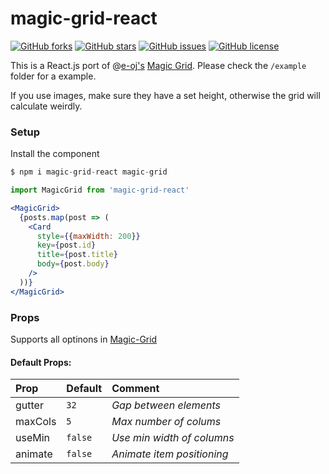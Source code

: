# magic-grid-react

[![GitHub forks](https://img.shields.io/github/forks/IniZio/magic-grid-react.svg)](https://github.com/IniZio/magic-grid-react/network)
[![GitHub stars](https://img.shields.io/github/stars/IniZio/magic-grid-react.svg)](https://github.com/IniZio/magic-grid-react/stargazers)
[![GitHub issues](https://img.shields.io/github/issues/IniZio/magic-grid-react.svg)](https://github.com/IniZio/magic-grid-react/issues)
[![GitHub license](https://img.shields.io/github/license/IniZio/magic-grid-react.svg)](https://github.com/IniZio/magic-grid-react/blob/master/LICENSE)

This is a React.js port of @[e-oj's](https://github.com/e-oj) [Magic Grid](https://github.com/e-oj/Magic-Grid).
Please check the `/example` folder for a example.

If you use images, make sure they have a set height, otherwise the grid will calculate weirdly.

### Setup
Install the component
```js
$ npm i magic-grid-react magic-grid
```

```jsx
import MagicGrid from 'magic-grid-react'

<MagicGrid>
  {posts.map(post => (
    <Card
      style={{maxWidth: 200}}
      key={post.id}
      title={post.title}
      body={post.body}
    />
  ))}
</MagicGrid>
```

### Props

Supports all optinons in [Magic-Grid](https://github.com/e-oj/Magic-Grid#magicgridconfig)

#### Default Props:

| Prop        | Default   | Comment                    |
|:------------|:----------|:---------------------------|
| gutter      | `32`      | _Gap between elements_     |
| maxCols     | `5`       | _Max number of colums_     |
| useMin      | `false`   | _Use min width of columns_ |
| animate     | `false`   | _Animate item positioning_ |
